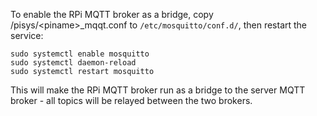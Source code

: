 To enable the RPi MQTT broker as a bridge, copy /pisys/\<piname\>_mqqt.conf to `/etc/mosquitto/conf.d/`, then restart the service:
```shell script
sudo systemctl enable mosquitto
sudo systemctl daemon-reload
sudo systemctl restart mosquitto
```
This will make the RPi MQTT broker run as a bridge to the server MQTT broker - all topics will be relayed between the two brokers.